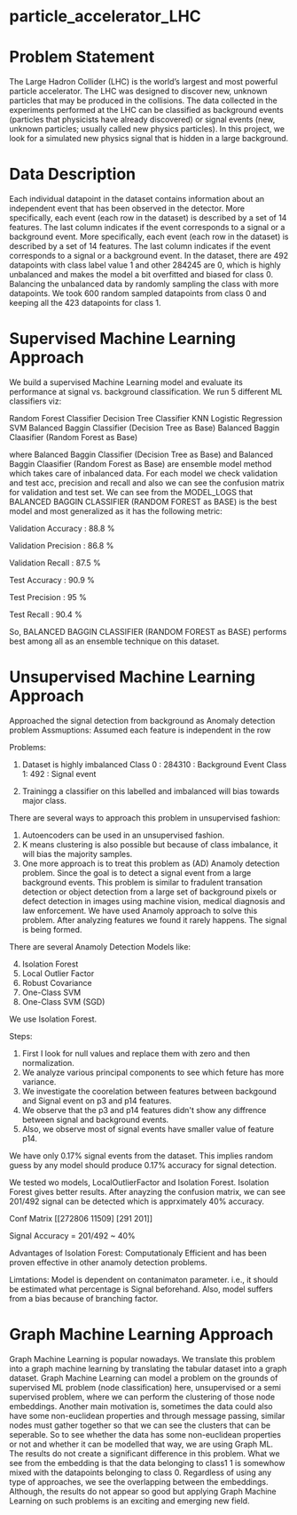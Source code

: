 # particle_accelerator_LHC

# Problem Statement

The Large Hadron Collider (LHC) is the world’s largest and most powerful particle accelerator. The LHC was designed to discover new, unknown particles that may be produced in the collisions. The data collected in the experiments performed at the LHC can be classified as background events (particles that physicists have already discovered) or signal events (new, unknown particles; usually called new physics particles). In this project, we look for a simulated new physics signal that is hidden in a large background.

# Data Description

Each individual datapoint in the dataset contains information about an independent event that has been observed in the detector. More specifically, each event (each row in the dataset) is described by a set of 14 features. The last column indicates if the event corresponds to a signal or a background event. More specifically, each event (each row in the dataset) is described by a set of 14 features. The last column indicates if the event corresponds to a signal or a background event. In the dataset, there are 492 datapoints with class label value 1 and other 284245 are 0, which is highly unbalanced and makes the model a bit overfitted and biased for class 0. Balancing the unbalanced data by randomly sampling the class with more datapoints. We took 600 random sampled datapoints from class 0 and keeping all the 423 datapoints for class 1.

# Supervised Machine Learning Approach

We build a supervised Machine Learning model and evaluate its performance at signal vs. background classification. We run 5 different ML classifiers viz:

Random Forest Classifier
Decision Tree Classifier
KNN
Logistic Regression
SVM
Balanced Baggin Classifier (Decision Tree as Base)
Balanced Baggin Claasifier (Random Forest as Base)

where Balanced Baggin Classifier (Decision Tree as Base) and Balanced Baggin Claasifier (Random Forest as Base) are ensemble model method which takes care of inbalanced data. For each model we check validation and test acc, precision and recall
and also we can see the confusion matrix for validation and test set. We can see from the MODEL_LOGS that BALANCED BAGGIN CLASSIFIER (RANDOM FOREST as BASE) is the best model and most generalized as it has the following metric:

Validation Accuracy : 88.8 %

Validation Precision : 86.8 %

Validation Recall : 87.5 %

Test Accuracy : 90.9 %

Test Precision : 95 %

Test Recall : 90.4 %

So, BALANCED BAGGIN CLASSIFIER (RANDOM FOREST as BASE) performs best among all as an ensemble technique on this dataset.


# Unsupervised Machine Learning Approach

Approached the signal detection from background as Anomaly detection problem
Assmuptions: Assumed each feature is independent in the row


Problems:
1. Dataset is highly imbalanced
Class 0 :  284310  : Background Event
Class 1:      492  : Signal event

2. Trainingg a classifier on this labelled and imbalanced will bias towards major class.

There are several ways to approach this problem in unsupervised fashion:

1. Autoencoders can be used in an unsupervised fashion.
2. K means clustering is also possible but because of class imbalance, it will bias the majority
samples.
3. One more approach is to treat this problem as (AD) Anamoly detection problem. Since the
goal is to detect a signal event from a large background events. This problem is similar to fradulent transation detection or object detection from a large set of background pixels or defect detection in images using machine vision, medical diagnosis and law enforcement. We have used Anamoly approach to solve this problem. After analyzing features we found it rarely happens. The signal is being formed.

There are several Anamoly Detection Models like:

4. Isolation Forest
5. Local Outlier Factor
6. Robust Covariance
7. One-Class SVM
8. One-Class SVM (SGD)

We use Isolation Forest.

Steps:
1. First I look for null values and replace them with zero and then normalization.
2. We analyze various principal components to see which feture has more variance.
3. We investigate the coorelation between features between backgound and Signal event on p3 and p14 features.
4. We observe that the p3 and p14 features didn't show any diffrence between signal and background events.
5. Also, we observe most of signal events have smaller value of feature p14. 

We have only 0.17% signal events from the dataset. This implies random guess by any model should produce 0.17% accuracy for signal detection.

We tested wo models, LocalOutlierFactor and Isolation Forest. Isolation Forest gives better results. 
After anayzing the confusion matrix, we can see 201/492 signal can be detected which is apprximately 40% accuracy.

Conf Matrix 
[[272806  11509]
[291        201]]

Signal Accuracy  = 201/492 ~ 40%

Advantages of Isolation Forest:
Computationaly Efficient and has been proven effective in other anamoly detection problems.

Limtations:
Model is dependent on contanimaton parameter. i.e., it should be estimated what percentage is Signal beforehand. Also, model suffers from a bias because of branching factor.




# Graph Machine Learning Approach
Graph Machine Learning is popular nowadays. We translate this problem into a graph machine learning by translating the tabular dataset into a graph dataset. Graph Machine Learning can model a problem on the grounds of supervised ML problem (node classification) here, unsupervised or a semi supervised problem, where we can perform the clustering of those node embeddings. Another main motivation is, sometimes the data could also have some non-euclidean properties and through message passing, similar nodes must gather together so that we can see the clusters that can be seperable. So to see whether the data has some non-euclidean properties or not and whether it can be modelled that way, we are using Graph ML.
The results do not create a significant difference in this problem. What we see from the embedding is that the data belonging to class1 1 is somewhow mixed with the datapoints belonging to class 0. Regardless of using any type of approaches, we see the overlapping between the embeddings. Although, the results do not appear so good but applying Graph Machine Learning on such problems is an exciting and emerging new field.
